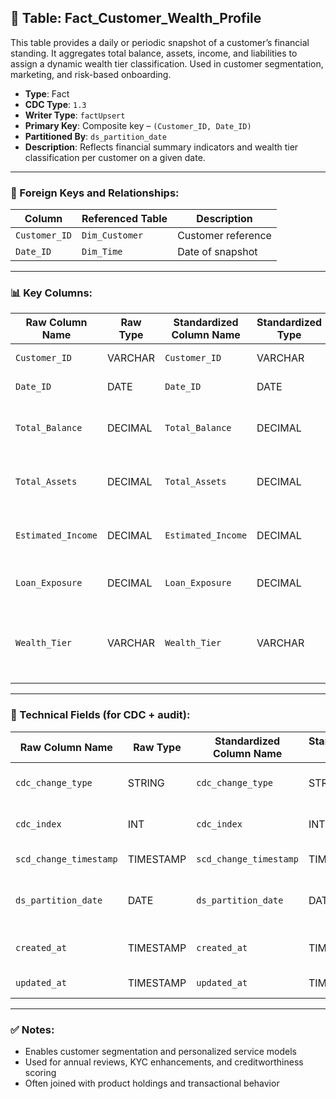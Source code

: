 ## 📜 Table: Fact_Customer_Wealth_Profile

This table provides a daily or periodic snapshot of a customer’s financial standing. It aggregates total balance, assets, income, and liabilities to assign a dynamic wealth tier classification. Used in customer segmentation, marketing, and risk-based onboarding.

- **Type**: Fact  
- **CDC Type**: `1.3`  
- **Writer Type**: `factUpsert`  
- **Primary Key**: Composite key – `(Customer_ID, Date_ID)`  
- **Partitioned By**: `ds_partition_date`  
- **Description**: Reflects financial summary indicators and wealth tier classification per customer on a given date.

---

### 🔗 Foreign Keys and Relationships:

| Column         | Referenced Table       | Description |
|----------------|------------------------|-------------|
| `Customer_ID`  | `Dim_Customer`         | Customer reference  |
| `Date_ID`      | `Dim_Time`             | Date of snapshot    |

---

### 📊 Key Columns:

| Raw Column Name     | Raw Type | Standardized Column Name | Standardized Type | Description                                        | PK  | Note                    |
|---------------------|----------|---------------------------|--------------------|----------------------------------------------------|-----|-------------------------|
| `Customer_ID`       | VARCHAR  | `Customer_ID`             | VARCHAR            | Customer identifier                                | ✅  | FK to `Dim_Customer`    |
| `Date_ID`           | DATE     | `Date_ID`                 | DATE               | Snapshot date                                      | ✅  | FK to `Dim_Time`        |
| `Total_Balance`     | DECIMAL  | `Total_Balance`           | DECIMAL            | Total balance across all accounts                 |     |                         |
| `Total_Assets`      | DECIMAL  | `Total_Assets`            | DECIMAL            | Estimated value of owned assets                   |     |                         |
| `Estimated_Income`  | DECIMAL  | `Estimated_Income`        | DECIMAL            | Monthly or annual estimated income                |     |                         |
| `Loan_Exposure`     | DECIMAL  | `Loan_Exposure`           | DECIMAL            | Outstanding liabilities or loans                  |     |                         |
| `Wealth_Tier`       | VARCHAR  | `Wealth_Tier`             | VARCHAR            | Tier (e.g., Mass, Affluent, HNW) based on profile |     | Derived field           |

---

### 🧪 Technical Fields (for CDC + audit):

| Raw Column Name        | Raw Type | Standardized Column Name | Standardized Type | Description                               | PK  | Note |
|------------------------|----------|---------------------------|--------------------|-------------------------------------------|-----|------|
| `cdc_change_type`      | STRING   | `cdc_change_type`         | STRING             | `'cdc_insert'` or `'cdc_update'`          |     | CDC 1.3 logic           |
| `cdc_index`            | INT      | `cdc_index`               | INT                | Row sequence index                        |     | Optional                |
| `scd_change_timestamp` | TIMESTAMP| `scd_change_timestamp`    | TIMESTAMP          | Timestamp of data load                    |     |                          |
| `ds_partition_date`    | DATE     | `ds_partition_date`       | DATE               | Partition column (aligned with Date_ID)   |     |                          |
| `created_at`           | TIMESTAMP| `created_at`              | TIMESTAMP          | Time record was first inserted            |     |                          |
| `updated_at`           | TIMESTAMP| `updated_at`              | TIMESTAMP          | Last update timestamp                     |     |                          |

---

### ✅ Notes:
- Enables customer segmentation and personalized service models
- Used for annual reviews, KYC enhancements, and creditworthiness scoring
- Often joined with product holdings and transactional behavior
